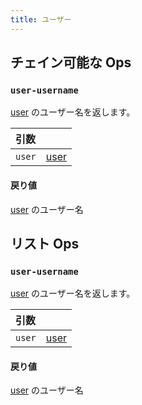 ```yaml
---
title: ユーザー
---
```


## チェイン可能な Ops
<h3 id="user-username"><code>user-username</code></h3>

[user](user.md) のユーザー名を返します。

| 引数 |  |
| :--- | :--- |
| `user` | [user](user.md) |

#### 戻り値
[user](user.md) のユーザー名


## リスト Ops
<h3 id="user-username"><code>user-username</code></h3>

[user](user.md) のユーザー名を返します。

| 引数 |  |
| :--- | :--- |
| `user` | [user](user.md) |

#### 戻り値
[user](user.md) のユーザー名